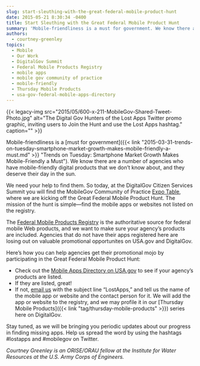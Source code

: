 ```yaml
---
slug: start-sleuthing-with-the-great-federal-mobile-product-hunt
date: 2015-05-21 8:30:34 -0400
title: Start Sleuthing with the Great Federal Mobile Product Hunt
summary: 'Mobile-friendliness is a must for government. We know there are a number of agencies who have mobile-friendly digital products that we don’t know about, and they deserve their day in the sun. We need your help to find them. So today, at the DigitalGov Citizen Services Summit you will find the MobileGov Community of Practice'
authors:
  - courtney-greenley
topics:
  - Mobile
  - Our Work
  - DigitalGov Summit
  - Federal Mobile Products Registry
  - mobile apps
  - mobile gov community of practice
  - mobile-friendly
  - Thursday Mobile Products
  - usa-gov-federal-mobile-apps-directory
---
```


{{< legacy-img src="2015/05/600-x-211-MobileGov-Shared-Tweet-Photo.jpg" alt="The Digital Gov Hunters of the Lost Apps Twitter promo graphic, inviting users to Join the Hunt and use the Lost Apps hashtag." caption="" >}} 

Mobile-friendliness is a [must for government]({{< link "2015-03-31-trends-on-tuesday-smartphone-market-growth-makes-mobile-friendly-a-must.md" >}} "Trends on Tuesday: Smartphone Market Growth Makes Mobile-Friendly a Must"). We know there are a number of agencies who have mobile-friendly digital products that we don’t know about, and they deserve their day in the sun.

We need your help to find them. So today, at the DigitalGov Citizen Services Summit you will find the MobileGov Community of Practice [Expo Table](https://summit.digitalgov.gov/expo/), where we are kicking off the Great Federal Mobile Product Hunt. The mission of the hunt is simple—find the mobile apps or websites not listed on the registry.

The [Federal Mobile Products Registry](http://apps.usa.gov/register) is the authoritative source for federal mobile Web products, and we want to make sure your agency’s products are included. Agencies that do not have their apps registered here are losing out on valuable promotional opportunites on USA.gov and DigitalGov.

Here’s how you can help agencies get their promotional mojo by participating in the Great Federal Mobile Product Hunt:

  * Check out the [Mobile Apps Directory on USA.gov](http://www.usa.gov/mobileapps.shtml) to see if your agency&#8217;s products are listed.
  * If they are listed, great!
  * If not, [email us](mailto:digitalgov@gsa.gov) with the subject line “LostApps,” and tell us the name of the mobile app or website and the contact person for it. We will add the app or website to the registry, and we may profile it in our [Thursday Mobile Products]({{< link "tag/thursday-mobile-products" >}}) series here on DigitalGov.

Stay tuned, as we will be bringing you periodic updates about our progress in finding missing apps. Help us spread the word by using the hashtags #lostapps and #mobilegov on Twitter.

_Courtney Greenley is an ORISE/ORAU fellow at the Institute for Water Resources at the U.S. Army Corps of Engineers._